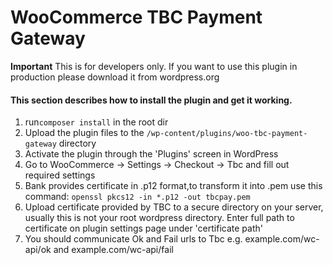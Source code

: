 # WooCommerce TBC Payment Gateway

**Important** This is for developers only. If you want to use this plugin in production please download it from wordpress.org

#### This section describes how to install the plugin and get it working.

1. run`composer install` in the root dir
2. Upload the plugin files to the `/wp-content/plugins/woo-tbc-payment-gateway` directory
2. Activate the plugin through the 'Plugins' screen in WordPress
3. Go to WooCommerce -> Settings -> Checkout -> Tbc and fill out required settings
4. Bank provides certificate in .p12 format,to transform it into .pem use this command: `openssl pkcs12 -in *.p12 -out tbcpay.pem`
5. Upload certificate provided by TBC to a secure directory on your server, usually this is not your root wordpress directory. Enter full path to certificate on plugin settings page under 'certificate path'
6. You should communicate Ok and Fail urls to Tbc e.g. example.com/wc-api/ok and example.com/wc-api/fail

